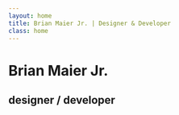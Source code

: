 ```yaml
---
layout: home
title: Brian Maier Jr. | Designer & Developer
class: home
---
```


<h1 class="animated slideInLeft" id="fittext">Brian Maier Jr.</h1>
<h2 class="animated fadeIn">designer / developer</h2>

<a class="animated bounce" href="#craftsman"><span class="icon-arrow-down"></span></a>
